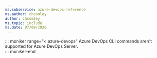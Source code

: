 ```yaml
---
ms.subservice: azure-devops-reference
ms.author: chcomley
author: chcomley
ms.topic: include
ms.date: 07/09/2020
---
```


::: moniker range="< azure-devops"
Azure DevOps CLI commands aren't supported for Azure DevOps Server.  
::: moniker-end
 